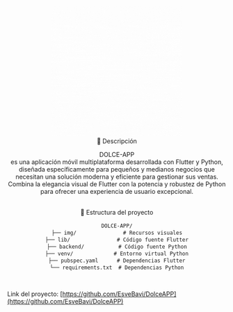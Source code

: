 <div align="center">

<img src="./img/DOLCE-APP.gif" width="300" alt="DOLCE-APP Demo">
<br>
</div>
<div align="center">
📱 Descripción<br>

DOLCE-APP<br> es una aplicación móvil multiplataforma desarrollada con Flutter y Python, diseñada específicamente para pequeños y medianos negocios que necesitan una solución moderna y eficiente para gestionar sus ventas. Combina la elegancia visual de Flutter con la potencia y robustez de Python para ofrecer una experiencia de usuario excepcional.
</div>

<div align="center"><br>
📁 Estructura del proyecto<br>

```
DOLCE-APP/
├── img/               # Recursos visuales
├── lib/               # Código fuente Flutter
├── backend/           # Código fuente Python
├── venv/             # Entorno virtual Python
├── pubspec.yaml      # Dependencias Flutter
└── requirements.txt  # Dependencias Python
```
</div>

<br>

Link del proyecto: [https://github.com/EsveBavi/DolceAPP](https://github.com/EsveBavi/DolceAPP)
 
 
